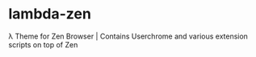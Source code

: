 # lambda-zen
λ Theme for Zen Browser | Contains Userchrome and various extension scripts on top of Zen
